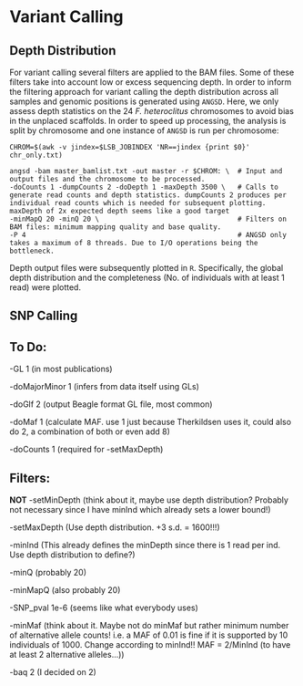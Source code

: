 # Variant Calling

## Depth Distribution

For variant calling several filters are applied to the BAM files. Some of these filters take into account low or excess sequencing depth.
In order to inform the filtering approach for variant calling the depth distribution across all samples and genomic positions is generated using `ANGSD`.
Here, we only assess depth statistics on the 24 *F. heteroclitus* chromosomes to avoid bias in the unplaced scaffolds.
In order to speed up processing, the analysis is split by chromosome and one instance of `ANGSD` is run per chromosome:
```
CHROM=$(awk -v jindex=$LSB_JOBINDEX 'NR==jindex {print $0}' chr_only.txt)

angsd -bam master_bamlist.txt -out master -r $CHROM: \  # Input and output files and the chromosome to be processed.
-doCounts 1 -dumpCounts 2 -doDepth 1 -maxDepth 3500 \   # Calls to generate read counts and depth statistics. dumpCounts 2 produces per individual read counts which is needed for subsequent plotting. maxDepth of 2x expected depth seems like a good target
-minMapQ 20 -minQ 20 \                                  # Filters on BAM files: minimum mapping quality and base quality.
-P 4                                                    # ANGSD only takes a maximum of 8 threads. Due to I/O operations being the bottleneck.
```
Depth output files were subsequently plotted in `R`. Specifically, the global depth distribution and the completeness (No. of individuals with at least 1 read) were plotted.

## SNP Calling






## To Do:

-GL 1 (in most publications)

-doMajorMinor 1 (infers from data itself using GLs)

-doGlf 2 (output Beagle format GL file, most common)

-doMaf 1 (calculate MAF. use 1 just because Therkildsen uses it, could also do 2, a combination of both or even add 8)

-doCounts 1 (required for -setMaxDepth)

## Filters:

**NOT** -setMinDepth (think about it, maybe use depth distribution? Probably not necessary since I have minInd which already sets a lower bound!)

-setMaxDepth (Use depth distribution. +3 s.d. = 1600!!!)

-minInd (This already defines the minDepth since there is 1 read per ind. Use depth distribution to define?)

-minQ (probably 20)

-minMapQ (also probably 20)

-SNP_pval 1e-6 (seems like what everybody uses)

-minMaf (think about it. Maybe not do minMaf but rather minimum number of alternative allele counts! i.e. a MAF of 0.01 is fine if it is supported by 10 individuals of 1000. Change according to minInd!! MAF = 2/MinInd (to have at least 2 alternative alleles...))

-baq 2 (I decided on 2)
